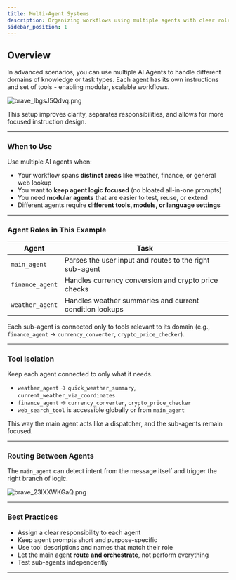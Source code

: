 ```yaml
---
title: Multi-Agent Systems
description: Organizing workflows using multiple agents with clear roles and data routing.
sidebar_position: 1
---
```


## Overview

In advanced scenarios, you can use multiple AI Agents to handle different domains of knowledge or task types. Each agent has its own instructions and set of tools - enabling modular, scalable workflows.

![brave_lbgsJ5Qdvq.png](./brave_lbgsJ5Qdvq.png)

This setup improves clarity, separates responsibilities, and allows for more focused instruction design.

---

### When to Use

Use multiple AI agents when:

- Your workflow spans **distinct areas** like weather, finance, or general web lookup
- You want to **keep agent logic focused** (no bloated all-in-one prompts)
- You need **modular agents** that are easier to test, reuse, or extend
- Different agents require **different tools, models, or language settings**

---

### Agent Roles in This Example

| Agent | Task |
| --- | --- |
| `main_agent` | Parses the user input and routes to the right sub-agent |
| `finance_agent` | Handles currency conversion and crypto price checks |
| `weather_agent` | Handles weather summaries and current condition lookups |

Each sub-agent is connected only to tools relevant to its domain (e.g., `finance_agent` → `currency_converter`, `crypto_price_checker`).

---

### Tool Isolation

Keep each agent connected to only what it needs.

- `weather_agent` → `quick_weather_summary`, `current_weather_via_coordinates`
- `finance_agent` → `currency_converter`, `crypto_price_checker`
- `web_search_tool` is accessible globally or from `main_agent`

This way the main agent acts like a dispatcher, and the sub-agents remain focused.

---

### Routing Between Agents

The `main_agent` can detect intent from the message itself and trigger the right branch of logic.

![brave_23lXXWKGaQ.png](./brave_23lXXWKGaQ.png)

---

### Best Practices

- Assign a clear responsibility to each agent
- Keep agent prompts short and purpose-specific
- Use tool descriptions and names that match their role
- Let the main agent **route and orchestrate**, not perform everything
- Test sub-agents independently

---